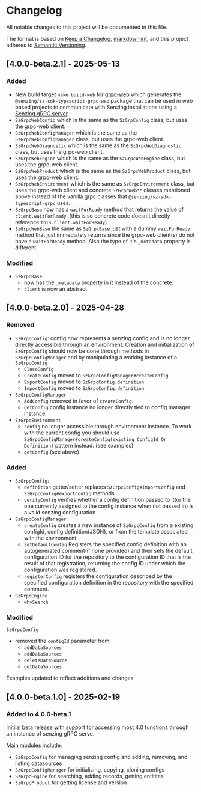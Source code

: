 # Changelog

All notable changes to this project will be documented in this file.

The format is based on [Keep a Changelog], [markdownlint],
and this project adheres to [Semantic Versioning].

## [4.0.0-beta.2.1] - 2025-05-13

### Added

- New build target `make build-web` for [grpc-web](https://github.com/grpc/grpc-web) which generates the `@senzing/sz-sdk-typescript-grpc-web` package that can be used in web based projects to communicate with Senzing installations using a [Senzing gRPC server](https://github.com/senzing-garage/serve-grpc).
- `SzGrpcWebConfig` which is the same as the `SzGrpConfig` class, but uses the grpc-web client.
- `SzGrpcWebConfigManager` which is the same as the `SzGrpcWebConfigManager` class, but uses the grpc-web client.
- `SzGrpcWebDiagnostic` which is the same as the `SzGrpcWebDiagnostic` class, but uses the grpc-web client.
- `SzGrpcWebEngine` which is the same as the `SzGrpcWebEngine` class, but uses the grpc-web client.
- `SzGrpcWebProduct` which is the same as the `SzGrpcWebProduct` class, but uses the grpc-web client.
- `SzGrpcWebEnvironment` which is the same as `SzGrpcEnvironment`  class, but uses the grpc-web client and concrete `SzGrpcWeb**` classes mentioned above instead of the vanilla grpc classes that `@senzing/sz-sdk-typescript-grpc` uses.
- `SzGrpcBase` now has a `waitForReady` method that returns the value of `client.waitForReady`. (this is so concrete code doesn't directly reference `this.client.waitForReady`)
- `SzGrpcWebBase` the same as `SzGrpcBase` just with a dummy `waitForReady` method that just immediately returns since the grpc-web client(s) do not have a `waitForReady` method. Also the type of it's `_metadata` property is different.

### Modified

- `SzGrpcBase`
    - now has the `_metadata` property in it instead of the concrete.
    - `client` is now an abstract.

## [4.0.0-beta.2.0] - 2025-04-28

### Removed

- `SzGrpcConfig`: config now represents a senzing config and is no longer directly accessible through an environment. Creation and initialization of `SzGrpcConfig` should now be done through methods in `SzGrpcConfigManager` and by manipulating a working instance of a `SzGrpcConfig`
    - `CloseConfig`
    - `CreateConfig` moved to `SzGrpcConfigManager#createConfig`
    - `ExportConfig` moved to `SzGrpcConfig.definition`
    - `ImportConfig` moved to `SzGrpcConfig.definition`
- `SzGrpcConfigManager`
    - `AddConfig` removed in favor of `createConfig`.
    - `getConfig` config instance no longer directly tied to config manager instance.
- `SzGrpcEnvironment`
    - `config` no longer accessible through environment instance. To work with the current config you should use `SzGrpcConfigManager#createConfig(existing ConfigId Or Definition)` pattern instead. (see examples)
    - `getConfig` (see above)

### Added

- `SzGrpcConfig`:
    - `definition` getter/setter replaces `SzGrpcConfig#importConfig` and `SzGrpcConfig#exportConfig` methods.
    - `verifyConfig` verifies whether a config definition passed to it(or the one currently assigned to the config instance when not passed in) is a valid senzing configuration 
- `SzGrpcConfigManager`:
    - `createConfig` creates a new instance of `SzGrpcConfig` from a existing configId, config definition(JSON), or from the template associated with the environment.
    - `setDefaultConfig` Registers the specified config definition with an autogenerated comment(if none provided) and then sets the default configuration ID for the repository to the configuration ID that is the result of that registration, returning the config ID under which the configuration was registered.
    - `registerConfig` registers the configuration described by the specified configuration definition in the repository with the specified comment.
- `SzGrpcEngine`
    - `whySearch`

### Modified

`SzGrpcConfig`
- removed the `configId` parameter from:
    - `addDataSources`
    - `addDataSources`
    - `deleteDataSource`
    - `getDataSources`

Examples updated to reflect additions and changes

## [4.0.0-beta.1.0] - 2025-02-19

### Added to 4.0.0-beta.1

Initiial beta release with support for accessing most 4.0 functions through
an instance of senzing gRPC serve.

Main modules include:
- `SzGrpcConfig` for managing senzing config and adding, removing, and listing datasources
- `SzGrpcConfigManager` for initializing, copying, cloning configs
- `SzGrpcEngine` for searching, adding records, getting entitites
- `SzGrpcProduct` for getting license and version

[Keep a Changelog]: https://keepachangelog.com/en/1.0.0/
[markdownlint]: https://dlaa.me/markdownlint/
[Semantic Versioning]: https://semver.org/spec/v2.0.0.html
